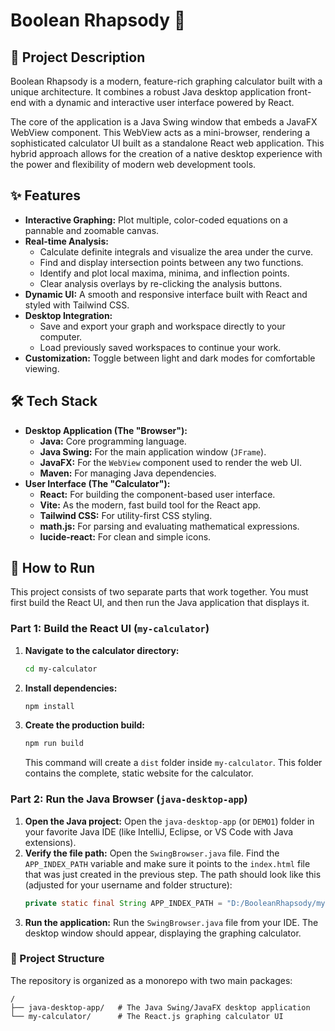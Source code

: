 # Boolean Rhapsody 🎵

## 🚀 Project Description

Boolean Rhapsody is a modern, feature-rich graphing calculator built with a unique architecture. It combines a robust Java desktop application front-end with a dynamic and interactive user interface powered by React.

The core of the application is a Java Swing window that embeds a JavaFX WebView component. This WebView acts as a mini-browser, rendering a sophisticated calculator UI built as a standalone React web application. This hybrid approach allows for the creation of a native desktop experience with the power and flexibility of modern web development tools.

## ✨ Features

* **Interactive Graphing:** Plot multiple, color-coded equations on a pannable and zoomable canvas.
* **Real-time Analysis:**
    * Calculate definite integrals and visualize the area under the curve.
    * Find and display intersection points between any two functions.
    * Identify and plot local maxima, minima, and inflection points.
    * Clear analysis overlays by re-clicking the analysis buttons.
* **Dynamic UI:** A smooth and responsive interface built with React and styled with Tailwind CSS.
* **Desktop Integration:**
    * Save and export your graph and workspace directly to your computer.
    * Load previously saved workspaces to continue your work.
* **Customization:** Toggle between light and dark modes for comfortable viewing.

## 🛠️ Tech Stack

* **Desktop Application (The "Browser"):**
    * **Java:** Core programming language.
    * **Java Swing:** For the main application window (`JFrame`).
    * **JavaFX:** For the `WebView` component used to render the web UI.
    * **Maven:** For managing Java dependencies.
* **User Interface (The "Calculator"):**
    * **React:** For building the component-based user interface.
    * **Vite:** As the modern, fast build tool for the React app.
    * **Tailwind CSS:** For utility-first CSS styling.
    * **math.js:** For parsing and evaluating mathematical expressions.
    * **lucide-react:** For clean and simple icons.

## 🏃 How to Run

This project consists of two separate parts that work together. You must first build the React UI, and then run the Java application that displays it.

### Part 1: Build the React UI (`my-calculator`)

1.  **Navigate to the calculator directory:**
    ```bash
    cd my-calculator
    ```
2.  **Install dependencies:**
    ```bash
    npm install
    ```
3.  **Create the production build:**
    ```bash
    npm run build
    ```
    This command will create a `dist` folder inside `my-calculator`. This folder contains the complete, static website for the calculator.

### Part 2: Run the Java Browser (`java-desktop-app`)

1.  **Open the Java project:** Open the `java-desktop-app` (or `DEMO1`) folder in your favorite Java IDE (like IntelliJ, Eclipse, or VS Code with Java extensions).
2.  **Verify the file path:** Open the `SwingBrowser.java` file. Find the `APP_INDEX_PATH` variable and make sure it points to the `index.html` file that was just created in the previous step. The path should look like this (adjusted for your username and folder structure):
    ```java
    private static final String APP_INDEX_PATH = "D:/BooleanRhapsody/my-calculator/dist/index.html";
    ```
3.  **Run the application:** Run the `SwingBrowser.java` file from your IDE. The desktop window should appear, displaying the graphing calculator.

### 📂 Project Structure

The repository is organized as a monorepo with two main packages:

```
/
├── java-desktop-app/   # The Java Swing/JavaFX desktop application
└── my-calculator/      # The React.js graphing calculator UI
